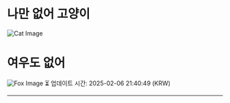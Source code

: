 
# 나만 없어 고양이

![Cat Image](https://cdn2.thecatapi.com/images/MTYzMjQyNA.jpg)

# 여우도 없어
![Fox Image](https://randomfox.ca/images/117.jpg)
⏳ 업데이트 시간: 2025-02-06 21:40:49 (KRW)

---
